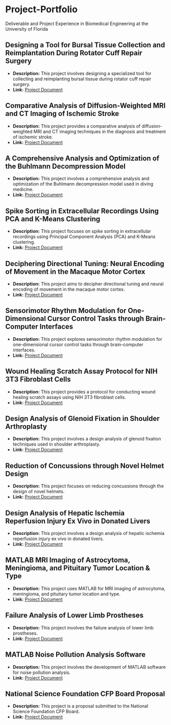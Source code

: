 # Project-Portfolio
Deliverable and Project Experience in Biomedical Engineering at the University of Florida

## Designing a Tool for Bursal Tissue Collection and Reimplantation During Rotator Cuff Repair Surgery
- **Description:** This project involves designing a specialized tool for collecting and reimplanting bursal tissue during rotator cuff repair surgery.
- **Link:** [Project Document](https://drive.google.com/file/d/16Ek2p0mjrt76OYikFZ3ZW6TZvu9ysPjz/view?usp=drive_link)

## Comparative Analysis of Diffusion-Weighted MRI and CT Imaging of Ischemic Stroke
- **Description:** This project provides a comparative analysis of diffusion-weighted MRI and CT imaging techniques in the diagnosis and treatment of ischemic stroke.
- **Link:** [Project Document](https://drive.google.com/file/d/1RFFSyy9d_gZm_Q2Ia9SyW6CzUYUtGBoa/view?usp=drive_link)

## A Comprehensive Analysis and Optimization of the Buhlmann Decompression Model
- **Description:** This project involves a comprehensive analysis and optimization of the Buhlmann decompression model used in diving medicine.
- **Link:** [Project Document](https://drive.google.com/file/d/1vo69MMLdg7ICgPVg1trFFXM_XHF9XOYq/view?usp=drive_link)

## Spike Sorting in Extracellular Recordings Using PCA and K-Means Clustering
- **Description:** This project focuses on spike sorting in extracellular recordings using Principal Component Analysis (PCA) and K-Means clustering.
- **Link:** [Project Document](https://drive.google.com/file/d/1H290368wGpDDwENU4F6FyYaLouGvaKv4/view?usp=drive_link)

## Deciphering Directional Tuning: Neural Encoding of Movement in the Macaque Motor Cortex
- **Description:** This project aims to decipher directional tuning and neural encoding of movement in the macaque motor cortex.
- **Link:** [Project Document](https://drive.google.com/file/d/1uUXFGowbtasazHrwBDSZ8wul4ZErgzgh/view?usp=drive_link)

## Sensorimotor Rhythm Modulation for One-Dimensional Cursor Control Tasks through Brain-Computer Interfaces
- **Description:** This project explores sensorimotor rhythm modulation for one-dimensional cursor control tasks through brain-computer interfaces.
- **Link:** [Project Document](https://drive.google.com/file/d/1ZM5O258XE5ObjZJyA4-xNTFD_E5e48mw/view?usp=drive_link)

## Wound Healing Scratch Assay Protocol for NIH 3T3 Fibroblast Cells
- **Description:** This project provides a protocol for conducting wound healing scratch assays using NIH 3T3 fibroblast cells.
- **Link:** [Project Document](https://drive.google.com/file/d/1XVOkvp7nRX5_d-8sOiEIFfGQ5LDVGRZ0/view?usp=drive_link)

## Design Analysis of Glenoid Fixation in Shoulder Arthroplasty
- **Description:** This project involves a design analysis of glenoid fixation techniques used in shoulder arthroplasty.
- **Link:** [Project Document](https://drive.google.com/file/d/1WegVOc_1FEcqS_MysT926oXW_ftyCCOr/view?usp=drive_link)

## Reduction of Concussions through Novel Helmet Design
- **Description:** This project focuses on reducing concussions through the design of novel helmets.
- **Link:** [Project Document](https://drive.google.com/file/d/1WegVOc_1FEcqS_MysT926oXW_ftyCCOr/view?usp=drive_link)

## Design Analysis of Hepatic Ischemia Reperfusion Injury Ex Vivo in Donated Livers
- **Description:** This project involves a design analysis of hepatic ischemia reperfusion injury ex vivo in donated livers.
- **Link:** [Project Document](https://drive.google.com/file/d/1QE6YSIb5xp_YwIdx-Ww32z5bztWAAPG8/view?usp=drive_link)

## MATLAB MRI Imaging of Astrocytoma, Meningioma, and Pituitary Tumor Location & Type
- **Description:** This project uses MATLAB for MRI imaging of astrocytoma, meningioma, and pituitary tumor location and type.
- **Link:** [Project Document](https://drive.google.com/file/d/1rT8o_AE0kLalkrHz7TqoE5dNk6pCME4X/view?usp=drive_link)

## Failure Analysis of Lower Limb Prostheses
- **Description:** This project involves the failure analysis of lower limb prostheses.
- **Link:** [Project Document](https://drive.google.com/file/d/14O57qNqt39jCI2dkhugzChKEoRaLZL49/view?usp=drive_link)

## MATLAB Noise Pollution Analysis Software
- **Description:** This project involves the development of MATLAB software for noise pollution analysis.
- **Link:** [Project Document](https://drive.google.com/file/d/14O57qNqt39jCI2dkhugzChKEoRaLZL49/view?usp=drive_link)

## National Science Foundation CFP Board Proposal
- **Description:** This project is a proposal submitted to the National Science Foundation CFP Board.
- **Link:** [Project Document](https://drive.google.com/file/d/1zkC8oIIAIHRj2OTRP4oAu0XbiLVsIMZ9/view?usp=drive_link)
